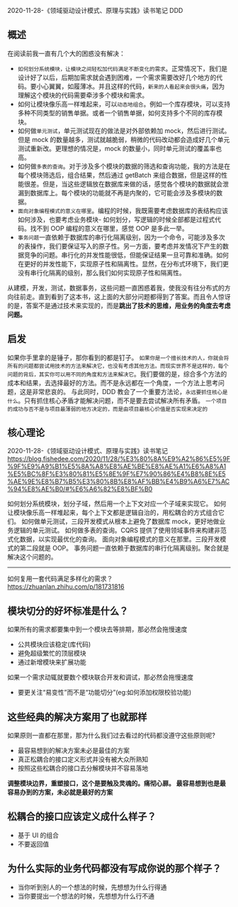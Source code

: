 2020-11-28-《领域驱动设计模式、原理与实践》读书笔记 DDD

## 概述

在阅读前我一直有几个大的困惑没有解决：

- `如何划分系统模块，让模块之间轻松加代码满足不断变化的需求`。正常情况下，我们是设计好了以后，后期加需求就会遇到困难，一个需求需要改好几个地方的代码。要小心翼翼，如履薄冰。并且这样的代码，`新来的人看起来会很头痛`，因为理解这个模块的代码需要牵涉多个模块和需求。
- 如何让模块像乐高一样堆起来，可以`动态地组合`。例如一个库存模块，可以支持多种不同类型的销售单据。或者一个销售单据，如何支持多个不同的库存模块。
- 如何做`单元测试`，单元测试现在的做法是对外部依赖加 mock，然后进行测试。但是 mock 的数量越多，测试就越脆弱，稍微的代码改动都会造成好几个单元测试重新改。更理想的情况是，mock 的数量小，同时单元测试的覆盖率也高。
- 如何做`多表的查询`。对于涉及多个模块的数据的筛选和查询功能，我的方法是在每个模块筛选后，组合结果，然后通过 getBatch 来组合数据，但是这样的性能很差。但是，当这些逻辑放在数据库来做的话，感觉各个模块的数据就会泄漏到数据库上。每个模块的功能就不再是内聚的，它可能会涉及多模块的数据。
- `面向对象编程模式的意义在哪里`。编程的时候，我既需要考虑数据库的表结构应该如何涉及，也要考虑业务模块- 如何划分，写逻辑的时候全部都是过程式代码。找不到 OOP 编程的意义在哪里，感觉 OOP 是多此一举。
- `事务问题`一直依赖于数据库的串行化隔离级别，因为一个命令，可能涉及多次的表操作，我们要保证写入的原子性。另一方面，要考虑并发情况下产生的数据竞争的问题。串行化的并发性能很低，但能保证结果一旦可靠和准确。如何在更好的并发性能下，实现原子性和隔离性。显然，在分布式环境下，我们更没有串行化隔离的级别，那么我们如何实现原子性和隔离性。

从建模，开发，测试，数据事务，这些问题一直困惑着我，使我没有往分布式的方向往前走。直到看到了这本书，这上面的大部分问题都得到了答案。而且令人惊讶的是，答案不是通过技术来实现的，而是**跳出了技术的思维，用业务的角度去考虑问题。**

## 启发

如果你手里拿的是锤子，那你看到的都是钉子。
`如果你是一个擅长技术的人，你就会将所有的问题都尝试用技术的方法来解决它，也没有考虑其他方法。而现实世界不是这样的，每个问题的背后，其实你可以用不同的角度和方法来解决它`。我们要做的是，综合多个方法的成本和结果，去选择最好的方法。而不是永远都在一个角度，一个方法上思考问题，这是非常悲哀的。
与此同时，DDD 教会了一个重要方法论，`永远要抓住核心是什么`。只有抓住核心矛盾才能解决问题，而不是要去尝试解决所有矛盾。
`一个项目的成功与否不是与项目最薄弱的地方决定的，而是由项目最核心价值是否实现来决定的`

## 核心理论

2020-11-28-《领域驱动设计模式、原理与实践》读书笔记
https://blog.fishedee.com/2020/11/28/%E3%80%8A%E9%A2%86%E5%9F%9F%E9%A9%B1%E5%8A%A8%E8%AE%BE%E8%AE%A1%E6%A8%A1%E5%BC%8F%E3%80%81%E5%8E%9F%E7%90%86%E4%B8%8E%E5%AE%9E%E8%B7%B5%E3%80%8B%E8%AF%BB%E4%B9%A6%E7%AC%94%E8%AE%B0/#%E6%A6%82%E8%BF%B0

如何划分系统模块，划分子域，然后用一个上下文对应一个子域来实现它。
如何让模块像乐高一样堆起来，每个上下文都是逻辑自治的，用松耦合的方式组合它们。
如何做单元测试，三段开发模式从根本上避免了数据库 mock，更好地做业务逻辑的单元测试。
如何做多表的查询。CQRS 提供了使用领域事件来构建非范式化数据，以实现最优化的查询。
面向对象编程模式的意义在那里。三段开发模式的第二段就是 OOP。
事务问题一直依赖于数据库的串行化隔离级别。聚合就是解决这个问题的。

---

如何复用一套代码满足多样化的需求？
https://zhuanlan.zhihu.com/p/181731816

## 模块切分的好坏标准是什么？

如果所有的需求都要集中到一个模块去等排期，那必然会拖慢速度

- 公共模块应该稳定(库代码)
- 避免超级繁忙的顶层模块
- 通过新增模块来扩展功能

如果一个需求动辄就要数个模块联合开发和调试，那必然会拖慢速度

- 要更关注“易变性”而不是“功能切分”(eg:如何添加权限校验功能)

## 这些经典的解决方案用了也就那样

如果原则一直都在那里，那为什么我们过去看过的代码都没遵守这些原则呢?

- 最容易想到的解决方案未必是最佳的方案
- 真正松耦合的接口定义形式并没有被大众所熟知
- 按照这些松耦合的接口去分解模块并不容易落地

**调整模块边界，重塑接口，这个是要触及灵魂的。痛彻心扉。 最容易想到也是最容易办到的方案，未必就是最好的方案**

## 松耦合的接口应该定义成什么样子？

- 基于 UI 的组合
- 不要返回值

## 为什么实际的业务代码都没有写成你说的那个样子？

- 当你听到别人的一个想法的时候，先想想为什么行得通
- 当你要提出一个想法的时候，先想想为什么行不通
